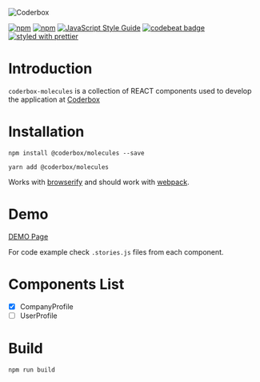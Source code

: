 ![Coderbox](https://s3-eu-west-1.amazonaws.com/coderbox/common/logo-blue.png)

[![npm](https://img.shields.io/npm/dm/@coderbox/molecules.svg)](https://www.npmjs.com/package/@coderbox/molecules)
[![npm](https://img.shields.io/npm/v/@coderbox/molecules.svg)](https://www.npmjs.com/package/@coderbox/molecules)
[![JavaScript Style Guide](https://img.shields.io/badge/code_style-standard-brightgreen.svg)](https://standardjs.com)
[![codebeat badge](https://codebeat.co/badges/881b0552-e916-41a5-b2df-632f1610f7b9)](https://codebeat.co/projects/github-com-coderboxapp-coderbox-molecules-master)
[![styled with prettier](https://img.shields.io/badge/styled_with-prettier-ff69b4.svg)](https://github.com/prettier/prettier)

# Introduction
`coderbox-molecules` is a collection of REACT components used to develop the application at [Coderbox](https://www.coderbox.me)

# Installation

```
npm install @coderbox/molecules --save
```
```
yarn add @coderbox/molecules
```
Works with [browserify](https://github.com/substack/node-browserify) and should work with [webpack](https://github.com/visionmedia/superagent/wiki/SuperAgent-for-Webpack).

# Demo
[DEMO Page](https://coderboxapp.github.io/coderbox-molecules/)

For code example check `.stories.js` files from each component.

# Components List

- [x] CompanyProfile
- [ ] UserProfile

# Build

```
npm run build
```